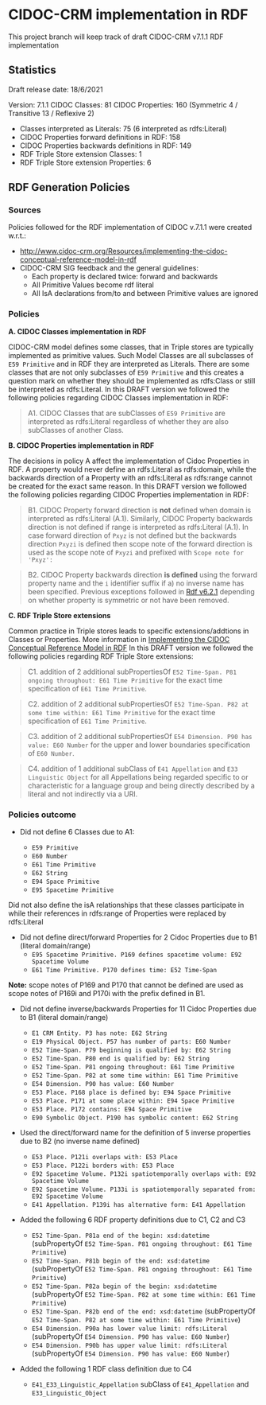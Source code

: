# CIDOC-CRM implementation in RDF

This project branch will keep track of draft CIDOC-CRM v7.1.1 RDF implementation 


## Statistics 

Draft release date: 18/6/2021

Version: 7.1.1	CIDOC Classes: 81 CIDOC Properties: 160 (Symmetric 4 / Transitive 13 / Reflexive 2)
- Classes interpreted as Literals: 75 (6 interpreted as rdfs:Literal)
- CIDOC Properties forward definitions in RDF: 158
- CIDOC Properties backwards definitions in RDF: 149
- RDF Triple Store extension Classes: 1
- RDF Triple Store extension Properties: 6

## RDF Generation Policies 
### Sources
Policies followed for the RDF implementation of CIDOC v.7.1.1 were created w.r.t.:
- http://www.cidoc-crm.org/Resources/implementing-the-cidoc-conceptual-reference-model-in-rdf
- CIDOC-CRM SIG feedback and the general guidelines:
  - Each property is declared twice: forward and backwards
  - All Primitive Values become rdf literal
  - All IsA declarations from/to and between Primitive values are ignored


### Policies

**A. CIDOC Classes implementation in RDF**

CIDOC-CRM model defines some classes, that in Triple stores are typically implemented as primitive values. Such Model Classes are all subclasses of `E59 Primitive` and in RDF they are interpreted as Literals. There are some classes that are not only subclasses of `E59 Primitive` and this creates a question mark on whether they should be implemented as rdfs:Class or still be interpreted as rdfs:Literal. 
In this DRAFT version we followed the following policies regarding CIDOC Classes implementation in RDF:

> A1. CIDOC Classes that are subClasses of `E59 Primitive` are interpreted as rdfs:Literal regardless of whether they are also subClasses of another Class. 


**B. CIDOC Properties implementation in RDF**

The decisions in policy A affect the implementation of Cidoc Properties in RDF. A property would never define an rdfs:Literal as rdfs:domain, while the backwards direction of a Property with an rdfs:Literal as rdfs:range cannot be created for the exact same reason. 
In this DRAFT version we followed the following policies regarding CIDOC Properties implementation in RDF:

> B1. CIDOC Property forward direction is **not** defined when domain is interpreted as rdfs:Literal (A.1). Similarly, CIDOC Property backwards direction is not defined if range is interpreted as rdfs:Literal (A.1). In case forward direction of `Pxyz` is not defined but the backwards direction `Pxyzi` is defined then scope note of the forward direction is used as the scope note of `Pxyzi` and prefixed with `Scope note for 'Pxyz':`


> B2. CIDOC Property backwards direction **is defined** using the forward property name and the `i` identifier suffix if a) no inverse name has been specified. Previous exceptions followed in [Rdf v6.2.1](http://www.cidoc-crm.org/sites/default/files/cidoc_crm_v6.2.1-2018April.rdfs) depending on whether property is symmetric or not have been removed.


**C. RDF Triple Store extensions**

Common practice in Triple stores leads to specific extensions/addtions in Classes or Properties. More information in [Implementing the CIDOC Conceptual Reference Model in RDF](http://www.cidoc-crm.org/Resources/implementing-the-cidoc-conceptual-reference-model-in-rdf)
In this DRAFT version we followed the following policies regarding RDF Triple Store extensions:

> C1. addition of 2 additional subPropertiesOf `E52 Time-Span. P81 ongoing throughout: E61 Time Primitive` for the exact time specification of `E61 Time Primitive`.

> C2. addition of 2 additional subPropertiesOf `E52 Time-Span. P82 at some time within: E61 Time Primitive` for the exact time specification of `E61 Time Primitive`.

> C3. addition of 2 additional subPropertiesOf `E54 Dimension. P90 has value: E60 Number` for the upper and lower boundaries specification of `E60 Number`.

> C4. addition of 1 additional subClass of `E41 Appellation` and `E33 Linguistic Object` for all Appellations being regarded
specific to or characteristic for a language group and being directly described by a literal and not indirectly via a URI.

### Policies outcome
   
* Did not define 6 Classes due to A1:

  * `E59 Primitive`
  * `E60 Number`
  * `E61 Time Primitive`
  * `E62 String`
  * `E94 Space Primitive`
  * `E95 Spacetime Primitive`   

Did not also define the isA relationships that these classes participate in while their references in rdfs:range of Properties were replaced by rdfs:Literal

* Did not define direct/forward Properties for 2 Cidoc Properties due to B1 (literal domain/range)
  * `E95 Spacetime Primitive. P169 defines spacetime volume: E92 Spacetime Volume`
  * `E61 Time Primitive. P170 defines time: E52 Time-Span`

**Note:** scope notes of P169 and P170 that cannot be defined are used as scope notes of P169i and P170i with the prefix defined in B1.
  
* Did not define inverse/backwards Properties for 11 Cidoc Properties due to B1 (literal domain/range)

  * `E1 CRM Entity. P3 has note: E62 String`
  * `E19 Physical Object. P57 has number of parts: E60 Number`
  * `E52 Time-Span. P79 beginning is qualified by: E62 String`
  * `E52 Time-Span. P80 end is qualified by: E62 String`
  * `E52 Time-Span. P81 ongoing throughout: E61 Time Primitive`
  * `E52 Time-Span. P82 at some time within: E61 Time Primitive`  
  * `E54 Dimension. P90 has value: E60 Number`
  * `E53 Place. P168 place is defined by: E94 Space Primitive`
  * `E53 Place. P171 at some place within: E94 Space Primitive`
  * `E53 Place. P172 contains: E94 Space Primitive`
  * `E90 Symbolic Object. P190 has symbolic content: E62 String`


* Used the direct/forward name for the definition of 5 inverse properties due to B2 (no inverse name defined)
  * `E53 Place. P121i overlaps with: E53 Place`
  * `E53 Place. P122i borders with: E53 Place`
  * `E92 Spacetime Volume. P132i spatiotemporally overlaps with: E92 Spacetime Volume`
  * `E92 Spacetime Volume. P133i is spatiotemporally separated from: E92 Spacetime Volume`
  * `E41 Appellation. P139i has alternative form: E41 Appellation`	  


* Added the following 6 RDF property definitions due to C1, C2 and C3

  * `E52 Time-Span. P81a end of the begin: xsd:datetime` (subPropertyOf `E52 Time-Span. P81 ongoing throughout: E61 Time Primitive`)
  * `E52 Time-Span. P81b begin of the end: xsd:datetime` (subPropertyOf `E52 Time-Span. P81 ongoing throughout: E61 Time Primitive`)
  * `E52 Time-Span. P82a begin of the begin: xsd:datetime` (subPropertyOf `E52 Time-Span. P82 at some time within: E61 Time Primitive`)
  * `E52 Time-Span. P82b end of the end: xsd:datetime` (subPropertyOf `E52 Time-Span. P82 at some time within: E61 Time Primitive`)
  * `E54 Dimension. P90a has lower value limit: rdfs:Literal` (subPropertyOf `E54 Dimension. P90 has value: E60 Number`)
  * `E54 Dimension. P90b has upper value limit: rdfs:Literal` (subPropertyOf `E54 Dimension. P90 has value: E60 Number`)  


* Added the following 1 RDF class definition due to C4
  * `E41_E33_Linguistic_Appellation` subClass of `E41_Appellation` and `E33_Linguistic_Object`